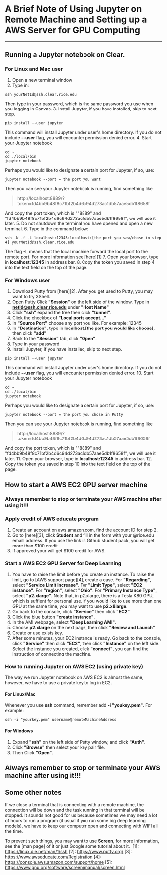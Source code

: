 # A Brief Note of Using Jupyter on Remote Machine and Setting up a AWS Server for GPU Computing

------

## **Running a Jupyter notebook on Clear.**
### For Linux and Mac user

 1. Open a new terminal window
 2. Type in: 
```
ssh yourNetId@ssh.clear.rice.edu
```
Then type in your password, which is the same password you use when you logging in Canvas.
 3. Install Jupyter, if you have installed, skip to next step.
```
pip install --user jupyter
```
This command will install Jupyter under user's home directory. If you do not include **--user** flag, you will encounter permission denied error.
 4. Start your Jupyter notebook
```
cd ~ 
cd ./local/bin
jupyter notebook 
```

Perhaps you would like to designate a certain port for Jupyter, if so, use:

```
jupyter notebook --port = the port you want
```
Then you can see your Jupyter notebook is running, find something like 

>  http://localhost:8889/?token=fd4bb9b48f8c71bf2b4d6c94d273ac1db57aae5db1f8658f

And copy the port token, which is ""8889" and "fd4bb9b48f8c71bf2b4d6c94d273ac1db57aae5db1f8658f", we will use it later.
5. Do not shutdown the terminal you have opened and open a new terminal.
6. Type in the command below:

```
ssh -N -f -L localhost:12345:localhost:[the port you saw/chose in step 4] yourNetId@ssh.clear.rice.edu
```

The flag -L means that the local machine forward the local port to the remote port. For more information see [here][1] 
7. Open your browser, type in **localhost:12345** in address bar.
8. Copy the token you saved in step 4 into the text field on the top of the page.

### For Windows user
1. Download Putty from [here][2]. After you get used to Putty, you may want to try XShell.
2. Open Putty Click **"Session"** on the left side of the window. Type in **netId@ssh.clear.rice.edu** under **"Host Name"**
3. Click **"ssh"** expand the tree then click **"tunnel"**.
4. Click the checkbox of **"Local ports accept..."**
5. In **"Source Port"** choose any port you like. For example: 12345
6. In **"Destination"**, type in **localhost:[the port you would like choose]**, then click **"add"**
7. Back to the **"Session"** tab, click **"Open"**.
8. Type in your password
9. Install Jupyter, if you have installed, skip to next step.
```
pip install --user jupyter
```
This command will install Jupyter under user's home directory. If you do not include **--user** flag, you will encounter permission denied error.
10. Start your Jupyter notebook
```
cd ~ 
cd ./local/bin
jupyter notebook 
```

Perhaps you would like to designate a certain port for Jupyter, if so, use:

```
jupyter notebook --port = the port you chose in Putty
```
Then you can see your Jupyter notebook is running, find something like 

>  http://localhost:8889/?token=fd4bb9b48f8c71bf2b4d6c94d273ac1db57aae5db1f8658f

And copy the port token, which is ""8889" and "fd4bb9b48f8c71bf2b4d6c94d273ac1db57aae5db1f8658f", we will use it later.
11. Open your browser, type in **localhost:12345** in address bar.
12. Copy the token you saved in step 10 into the text field on the top of the page.

## How to start a AWS EC2 GPU server machine
### Always remember to stop or terminate your AWS machine after using it!!!
### Apply credit of AWS educate program
1. Create an account on aws.amazon.com, find the account ID for step 2.
2. Go to [here][3], click **Student** and fill in the form with your @rice.edu emaill address. If you use the link in Github student pack, you will get more than \$100 credit.
3. If approved your will get \$100 credit for AWS. 

### Start a AWS EC2 GPU Server for Deep Learning
1. You have to raise the limit before you create an instance. To raise the limit, go to [AWS support page][4], create a case. For **"Regarding"**, select **"Service Limit Increase"**. For **"Limit Type"**, select **"EC2 instance"**. For **"region"**, select **"Ohio"**. For **"Primary Instance Type"**, select **"p2.xlarge"**. Note that, in p2.xlarge, there is a Tesla K80 GPU, which is suffient for personal use. If you would like to use more than one GPU at the same time, you may want to use **p2.x8large**.
2. Go back to the console, click **"Service"** then click **"EC2"**
3. Click the blue button **"create instance"**.
4. In the AMI webpage, select **"Deep Learning AMI"**.
5. Choose **p2.xlarge** on the next page, then click **"Review and Launch"**
6. Create or use exists key.
7. After some minutes, your EC2 instance is ready. Go back to the console, click **"Service"** then click **"EC2"**, then click **"Instance"** on the left side. Select the instance you created, click **"connect"**, you can find the instruction of connecting the machine.

### How to running Jupyter on AWS EC2 (using private key)
The way we run Jupyter notebook on AWS EC2 is almost the same, however, we have to use a private key to log in EC2. 

#### For Linux/Mac
Whenever you use **ssh** command, remember add **-i "youkey.pem"**. For example:
```
ssh -i "yourkey.pem" username@remoteMachineAddress
```

#### For Windows
1. Expand **"ssh"** on the left side of Putty window, and click **"Auth"**.
2. Click **"Browse"** then select your key pair file.
3. Then Click **"Open"**.

## Always remember to stop or terminate your AWS machine after using it!!!

## Some other notes
If we close a terminal that is connecting with a remote machine, the connection will be down and the task running in that terminal will be stopped. It sounds not good for us because sometimes we may need a lot of hours to run a program (it usual if you run some big deep learning models), we have to keep our computer open and connecting with WIFI all the time.

To prevent such things, you may want to use **Screen**, for more information, see the [man page] of it or just Google some tutorial about it.
  [1]: https://linux.die.net/man/1/ssh
  [2]: https://www.putty.org/
  [3]: https://www.awseducate.com/Registration
  [4]: https://console.aws.amazon.com/support/home
  [5]: https://www.gnu.org/software/screen/manual/screen.html

